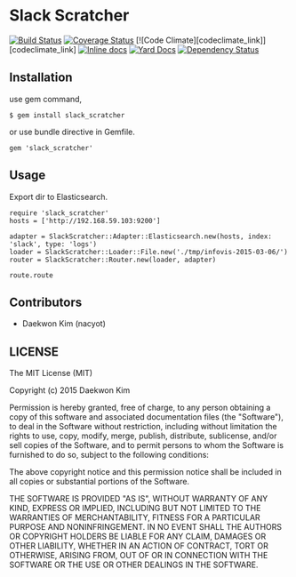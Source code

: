 # Slack Scratcher

[![Build Status][travis_image]][travis_link]
[![Coverage Status][coveralls_image]][coveralls_link]
[![Code Climate][codeclimate_link]][codeclimate_link]
[![Inline docs][inch_image]][inch_link]
[![Yard Docs][yard_image]][yard_link]
[![Dependency Status][gemnasium_image]][gemnasium_link]

[travis_image]: https://travis-ci.org/nacyot/slack_scratcher.svg?branch=master
[travis_link]: https://travis-ci.org/nacyot/slack_scratcher
[coveralls_image]: https://coveralls.io/repos/nacyot/slack_scratcher/badge.svg
[coveralls_link]: https://coveralls.io/r/nacyot/slack_scratcher
[codeclimate_image]: https://codeclimate.com/github/nacyot/slack_scratcher/badges/gpa.svg
[codeclimaet_link]: https://codeclimate.com/github/nacyot/slack_scratcher
[inch_image]: http://inch-ci.org/github/nacyot/slack_scratcher.svg?branch=master
[inch_link]: http://inch-ci.org/github/nacyot/slack_scratcher
[yard_image]: http://img.shields.io/badge/yard-docs-blue.svg
[yard_link]: http://www.rubydoc.info/github/nacyot/slack_scratcher/master
[gemnasium_image]: https://gemnasium.com/nacyot/slack_scratcher.svg
[gemnasium_link]: https://gemnasium.com/nacyot/slack_scratcher

## Installation

use gem command,

```
$ gem install slack_scratcher
```

or use bundle directive in Gemfile.

```
gem 'slack_scratcher'
```

## Usage

Export dir to Elasticsearch.

```
require 'slack_scratcher'
hosts = ['http://192.168.59.103:9200']

adapter = SlackScratcher::Adapter::Elasticsearch.new(hosts, index: 'slack', type: 'logs')
loader = SlackScratcher::Loader::File.new('./tmp/infovis-2015-03-06/')
router = SlackScratcher::Router.new(loader, adapter)

route.route
```

## Contributors

* Daekwon Kim (nacyot)

## LICENSE

The MIT License (MIT)

Copyright (c) 2015 Daekwon Kim

Permission is hereby granted, free of charge, to any person obtaining a copy of this software and associated documentation files (the "Software"), to deal in the Software without restriction, including without limitation the rights to use, copy, modify, merge, publish, distribute, sublicense, and/or sell copies of the Software, and to permit persons to whom the Software is furnished to do so, subject to the following conditions:

The above copyright notice and this permission notice shall be included in all copies or substantial portions of the Software.

THE SOFTWARE IS PROVIDED "AS IS", WITHOUT WARRANTY OF ANY KIND, EXPRESS OR IMPLIED, INCLUDING BUT NOT LIMITED TO THE WARRANTIES OF MERCHANTABILITY, FITNESS FOR A PARTICULAR PURPOSE AND NONINFRINGEMENT. IN NO EVENT SHALL THE AUTHORS OR COPYRIGHT HOLDERS BE LIABLE FOR ANY CLAIM, DAMAGES OR OTHER LIABILITY, WHETHER IN AN ACTION OF CONTRACT, TORT OR OTHERWISE, ARISING FROM, OUT OF OR IN CONNECTION WITH THE SOFTWARE OR THE USE OR OTHER DEALINGS IN THE SOFTWARE.
